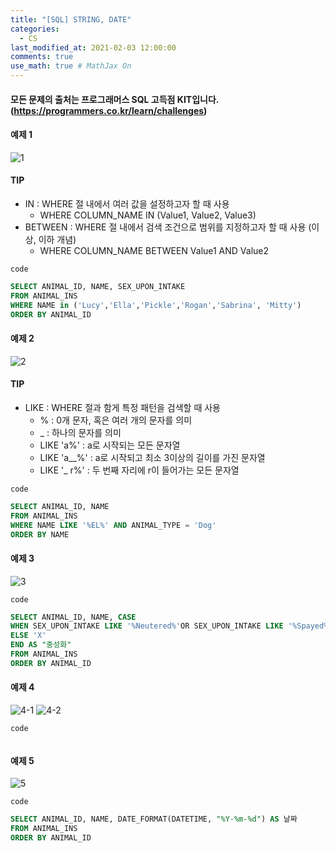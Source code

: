 ```yaml
---
title: "[SQL] STRING, DATE"
categories: 
  - CS
last_modified_at: 2021-02-03 12:00:00
comments: true
use_math: true # MathJax On
---
```


#### 모든 문제의 출처는 프로그래머스 SQL 고득점 KIT입니다. (https://programmers.co.kr/learn/challenges)

#### 예제 1
![1](https://user-images.githubusercontent.com/62474292/106708525-5da08480-6636-11eb-9c78-c82cf0fdbbd4.JPG)

#### TIP
- IN : WHERE 절 내에서 여러 값을 설정하고자 할 때 사용
  - WHERE COLUMN_NAME IN (Value1, Value2, Value3)
- BETWEEN : WHERE 절 내에서 검색 조건으로 범위를 지정하고자 할 때 사용 (이상, 이하 개념)
  - WHERE COLUMN_NAME BETWEEN Value1 AND Value2

`code`
```sql
SELECT ANIMAL_ID, NAME, SEX_UPON_INTAKE
FROM ANIMAL_INS
WHERE NAME in ('Lucy','Ella','Pickle','Rogan','Sabrina', 'Mitty')
ORDER BY ANIMAL_ID
```

#### 예제 2
![2](https://user-images.githubusercontent.com/62474292/106708528-5ed1b180-6636-11eb-815c-429f01a13365.JPG)

#### TIP
- LIKE : WHERE 절과 함게 특정 패턴을 검색할 때 사용
  - % : 0개 문자, 혹은 여러 개의 문자를 의미
  - _ : 하나의 문자를 의미
  - LIKE 'a%' : a로 시작되는 모든 문자열
  - LIKE 'a__%' : a로 시작되고 최소 3이상의 길이를 가진 문자열
  - LIKE '_ r%' : 두 번째 자리에 r이 들어가는 모든 문자열

`code`
```sql
SELECT ANIMAL_ID, NAME
FROM ANIMAL_INS
WHERE NAME LIKE '%EL%' AND ANIMAL_TYPE = 'Dog'
ORDER BY NAME
```

#### 예제 3
![3](https://user-images.githubusercontent.com/62474292/106708530-5ed1b180-6636-11eb-9d5c-3eeb31f81c5c.JPG)

`code`
```sql
SELECT ANIMAL_ID, NAME, CASE
WHEN SEX_UPON_INTAKE LIKE '%Neutered%'OR SEX_UPON_INTAKE LIKE '%Spayed%' THEN 'O' 
ELSE 'X' 
END AS "중성화"
FROM ANIMAL_INS
ORDER BY ANIMAL_ID
```

#### 예제 4
![4-1](https://user-images.githubusercontent.com/62474292/106708531-5f6a4800-6636-11eb-95d3-9842cadbf3f0.JPG)
![4-2](https://user-images.githubusercontent.com/62474292/106708533-5f6a4800-6636-11eb-9df8-095f44629c86.JPG)

`code`
```sql

```

#### 예제 5
![5](https://user-images.githubusercontent.com/62474292/106708534-6002de80-6636-11eb-8a7d-e60cfb3ac8b9.JPG)

`code`
```sql
SELECT ANIMAL_ID, NAME, DATE_FORMAT(DATETIME, "%Y-%m-%d") AS 날짜
FROM ANIMAL_INS
ORDER BY ANIMAL_ID
```
